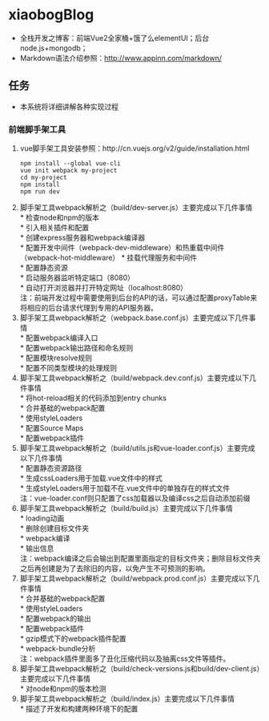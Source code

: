# xiaobogBlog
* 全栈开发之博客：前端Vue2全家桶+饿了么elementUI；后台node.js+mongodb；
* Markdown语法介绍参照：http://www.appinn.com/markdown/

## 任务
* 本系统将详细讲解各种实现过程

### 前端脚手架工具
<ol>
<li>vue脚手架工具安装参照：http://cn.vuejs.org/v2/guide/installation.html
<pre><code>npm install --global vue-cli
vue init webpack my-project
cd my-project
npm install
npm run dev
</code></pre>
</li>
<li>脚手架工具webpack解析之（build/dev-server.js）主要完成以下几件事情</br>
* 检查node和npm的版本</br>
*  引入相关插件和配置</br>
*  创建express服务器和webpack编译器</br>
* 配置开发中间件（webpack-dev-middleware）和热重载中间件</br>（webpack-hot-middleware）
* 挂载代理服务和中间件</br>
* 配置静态资源</br>
* 启动服务器监听特定端口（8080）</br>
* 自动打开浏览器并打开特定网址（localhost:8080）</br>
注：前端开发过程中需要使用到后台的API的话，可以通过配置proxyTable来将相应的后台请求代理到专用的API服务器。
</li>
<li>脚手架工具webpack解析之（webpack.base.conf.js）主要完成以下几件事情</br>
* 配置webpack编译入口</br>
* 配置webpack输出路径和命名规则</br>
* 配置模块resolve规则</br>
* 配置不同类型模块的处理规则</br>
</li>
<li>脚手架工具webpack解析之（build/webpack.dev.conf.js）主要完成以下几件事情</br>
* 将hot-reload相关的代码添加到entry chunks</br>
* 合并基础的webpack配置</br>
* 使用styleLoaders</br>
* 配置Source Maps</br>
* 配置webpack插件</br>
</li>
<li>脚手架工具webpack解析之（build/utils.js和vue-loader.conf.js）主要完成以下几件事情</br>
* 配置静态资源路径</br>
* 生成cssLoaders用于加载.vue文件中的样式</br>
* 生成styleLoaders用于加载不在.vue文件中的单独存在的样式文件</br>
注：vue-loader.conf则只配置了css加载器以及编译css之后自动添加前缀</br>
</li>
<li>脚手架工具webpack解析之（build/build.js）主要完成以下几件事情</br>
* loading动画</br>
* 删除创建目标文件夹</br>
* webpack编译</br>
* 输出信息</br>
注：webpack编译之后会输出到配置里面指定的目标文件夹；删除目标文件夹之后再创建是为了去除旧的内容，以免产生不可预测的影响。
</li>
<li>脚手架工具webpack解析之（build/webpack.prod.conf.js）主要完成以下几件事情</br>
* 合并基础的webpack配置</br>
* 使用styleLoaders</br>
* 配置webpack的输出</br>
* 配置webpack插件</br>
* gzip模式下的webpack插件配置</br>
* webpack-bundle分析</br>
注：webpack插件里面多了丑化压缩代码以及抽离css文件等插件。
</li>
<li>脚手架工具webpack解析之（build/check-versions.js和build/dev-client.js）主要完成以下几件事情</br>
* 对node和npm的版本检测
</li>
<li>脚手架工具webpack解析之（build/index.js）主要完成以下几件事情</br>
* 描述了开发和构建两种环境下的配置</br>
</li>
</ol>

